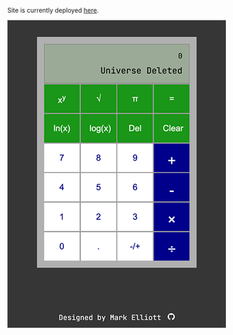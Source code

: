 Site is currently deployed [here](https://mark-elliott5.github.io/Calculator/).

![Calculator](images/Calculator.png)